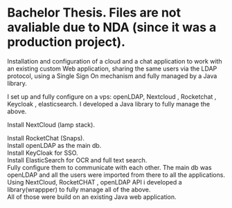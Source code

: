 # Bachelor Thesis. Files are not avaliable due to NDA (since it was a production project).

Installation and configuration of a cloud and a chat application to work with an existing custom Web application, sharing the same users via the LDAP protocol, using a Single Sign On mechanism and fully managed by a Java library.

I set up and fully configure on a vps: openLDAP, Nextcloud , Rocketchat , Keycloak , elasticsearch.
I developed a Java library to fully manage the above. 

Install NextCloud (lamp stack).

Install RocketChat (Snaps).  
Install openLDAP as the main db.  
Install KeyCloak for SSO.  
Install ElasticSearch for OCR and full text search.  
Fully configure them to communicate with each other. The main db was openLDAP and all the users were imported from there to all the applications.  
Using NextCloud, RocketCHAT , openLDAP API i developed a library(wrappper) to fully manage all of the above.   
All of those were build on an existing Java web application.  
